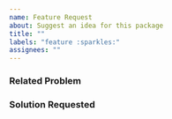 ```yaml
---
name: Feature Request
about: Suggest an idea for this package
title: ""
labels: "feature :sparkles:"
assignees: ""
---
```


### Related Problem

<!--
**Is your feature request related to a problem?**
If so, please briefly describe the problem.

Please consider including a minimal reproducible example (AKA a reprex). If
you've never heard of a [reprex](http://reprex.tidyverse.org/) before, start by
reading <https://www.tidyverse.org/help/#reprex>.

```r
# insert reprex here
```
-->

### Solution Requested

<!--
**Describe the solution you'd like**
Provide a description of what you want to happen.
-->

<!--
**Describe alternatives you've considered**
Provide a description of any alternative solutions or features you've
considered.
-->
